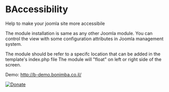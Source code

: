 # BAccessibility
Help to make your joomla site more accessibile

The module installation is same as any other Joomla module.
You can control the view with some configuration attributes in Joomla management system.

The module should be refer to a specifc location that can be added in the template's index.php file
The module will "float" on left or right side of the screen.

Demo: http://b-demo.bonimba.co.il/

[![Donate](https://img.shields.io/badge/BAccessibility%20--%20donation-paypal-green.svg)](https://www.paypal.com/cgi-bin/webscr?cmd=_s-xclick&hosted_button_id=6XVXE359BPK9N)
